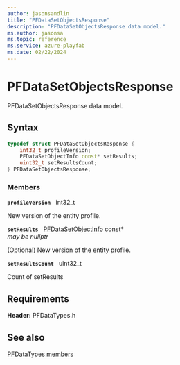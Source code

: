 ```yaml
---
author: jasonsandlin
title: "PFDataSetObjectsResponse"
description: "PFDataSetObjectsResponse data model."
ms.author: jasonsa
ms.topic: reference
ms.service: azure-playfab
ms.date: 02/22/2024
---
```


# PFDataSetObjectsResponse  

PFDataSetObjectsResponse data model.  

## Syntax  
  
```cpp
typedef struct PFDataSetObjectsResponse {  
    int32_t profileVersion;  
    PFDataSetObjectInfo const* setResults;  
    uint32_t setResultsCount;  
} PFDataSetObjectsResponse;  
```
  
### Members  
  
**`profileVersion`** &nbsp; int32_t  
  
New version of the entity profile.
  
**`setResults`** &nbsp; [PFDataSetObjectInfo](pfdatasetobjectinfo.md) const*  
*may be nullptr*  
  
(Optional) New version of the entity profile.
  
**`setResultsCount`** &nbsp; uint32_t  
  
Count of setResults
  
  
## Requirements  
  
**Header:** PFDataTypes.h
  
## See also  
[PFDataTypes members](../pfdatatypes_members.md)  

  
  
